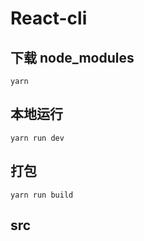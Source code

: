# React-cli

## 下载 node_modules
```base
yarn
```

## 本地运行
```base
yarn run dev
```

## 打包
```base
yarn run build
```

src
--
